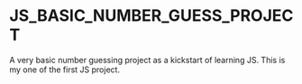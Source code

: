 # JS_BASIC_NUMBER_GUESS_PROJECT
A very basic number guessing project as a kickstart of learning JS. This is my one of the first JS project.


